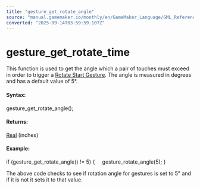 ```yaml
---
title: "gesture_get_rotate_angle"
source: "manual.gamemaker.io/monthly/en/GameMaker_Language/GML_Reference/Game_Input/Gesture_Input/gesture_get_rotate_angle.htm"
converted: "2025-09-14T03:59:59.107Z"
---
```


# gesture\_get\_rotate\_time

This function is used to get the angle which a pair of touches must exceed in order to trigger a [Rotate Start Gesture](../../../../../../../The_Asset_Editors/Object_Properties/Gesture_Events.md). The angle is measured in degrees and has a default value of 5°.

#### **Syntax:**

gesture\_get\_rotate\_angle();

#### Returns:

[Real](../../../../../../../GameMaker_Language/GML_Overview/Data_Types.md) (inches)

#### Example:

if (gesture\_get\_rotate\_angle() != 5)
{
    gesture\_rotate\_angle(5);
}

The above code checks to see if rotation angle for gestures is set to 5° and if it is not it sets it to that value.